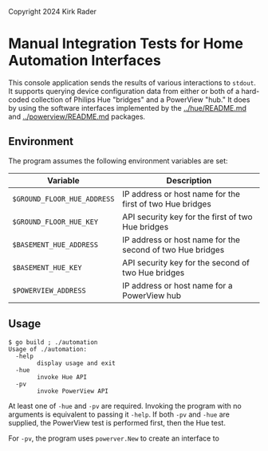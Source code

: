 Copyright 2024 Kirk Rader

# Manual Integration Tests for Home Automation Interfaces

This console application sends the results of various interactions to `stdout`.
It supports querying device configuration data from either or both of a
hard-coded collection of Philips Hue "bridges" and a PowerView "hub." It does
by using the software interfaces implemented by the
[../hue/README.md](../hue/README.md) and
[../powerview/README.md](../powerview/README.md) packages.

## Environment

The program assumes the following environment variables are set:

| Variable                    | Description                                               |
|-----------------------------|-----------------------------------------------------------|
| `$GROUND_FLOOR_HUE_ADDRESS` | IP address or host name for the first of two Hue bridges  |
| `$GROUND_FLOOR_HUE_KEY`     | API security key for the first of two Hue bridges         |
| `$BASEMENT_HUE_ADDRESS`     | IP address or host name for the second of two Hue bridges |
| `$BASEMENT_HUE_KEY`         | API security key for the second of two Hue bridges        |
| `$POWERVIEW_ADDRESS`        | IP address or host name for a PowerView hub               |

## Usage

```
$ go build ; ./automation
Usage of ./automation:
  -help
    	display usage and exit
  -hue
    	invoke Hue API
  -pv
    	invoke PowerView API
```

At least one of `-hue` and `-pv` are required. Invoking the program with no
arguments is equivalent to passing it `-help`. If both `-pv` and `-hue` are
supplied, the PowerView test is performed first, then the Hue test.

For `-pv`, the program uses `powerver.New` to create an interface to 